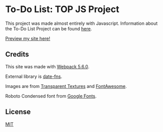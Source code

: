 # To-Do List: TOP JS Project

This project was made almost entirely with Javascript. Information about the To-Do List Project can be found [here](https://theodinproject.com/lessons/todo-list).

[Preview my site here!](https://savwiley.github.io/todos/dist/)

## Credits

This site was made with [Webpack 5.6.0](https://webpack.js.org/).

External library is [date-fns](https://github.com/date-fns/date-fns).

Images are from [Transparent Textures](https://www.transparenttextures.com/) and [FontAwesome](https://fontawesome.com/).

Roboto Condensed font from [Google Fonts](https://fonts.google.com/).

## License

[MIT](https://github.com/savwiley/todos/blob/master/LICENSE.txt)